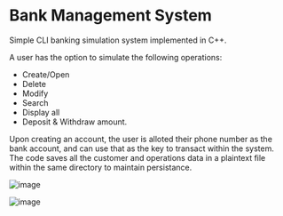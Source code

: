 # Bank Management System 
Simple CLI banking simulation system implemented in C++.

A user has the option to simulate the following operations: 
- Create/Open
- Delete
- Modify
- Search
- Display all
- Deposit & Withdraw amount.

Upon creating an account, the user is alloted their phone number as the bank account, and can use that as the key to transact within the system. The code saves all the customer and operations data in a plaintext file within the same directory to maintain persistance.

![image](https://user-images.githubusercontent.com/22092047/123621110-82390b00-d828-11eb-8230-541e45d6aba2.png)

![image](https://user-images.githubusercontent.com/22092047/123622631-19529280-d82a-11eb-9785-17aa9049bc22.png)
